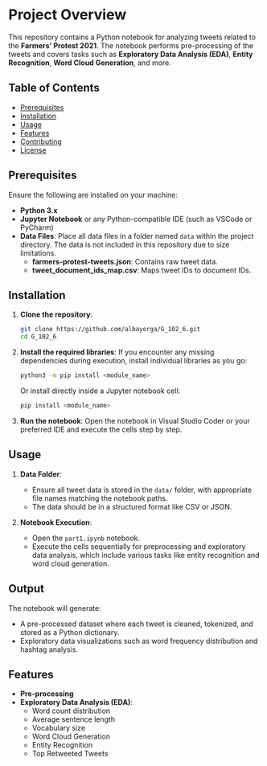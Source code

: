 # Project Overview

This repository contains a Python notebook for analyzing tweets related to the **Farmers' Protest 2021**.  The notebook performs pre-processing of the tweets and covers tasks such as **Exploratory Data Analysis (EDA)**, **Entity Recognition**, **Word Cloud Generation**, and more.

## Table of Contents
- [Prerequisites](#prerequisites)
- [Installation](#installation)
- [Usage](#usage)
- [Features](#features)
- [Contributing](#contributing)
- [License](#license)

## Prerequisites

Ensure the following are installed on your machine:

- **Python 3.x**
- **Jupyter Notebook** or any Python-compatible IDE (such as VSCode or PyCharm)
- **Data Files**: Place all data files in a folder named `data` within the project directory. The data is not included in this repository due to size limitations.
  - **farmers-protest-tweets.json**: Contains raw tweet data.
  - **tweet_document_ids_map.csv**: Maps tweet IDs to document IDs.

## Installation

1. **Clone the repository**:
   ```bash
   git clone https://github.com/albayerga/G_102_6.git
   cd G_102_6
   ```

2. **Install the required libraries**:
   If you encounter any missing dependencies during execution, install individual libraries as you go:
   ```bash
   python3 -m pip install <module_name>
   ```

   Or install directly inside a Jupyter notebook cell:
   ```python
   pip install <module_name>
   ```
3. **Run the notebook**:
   Open the notebook in Visual Studio Coder or your preferred IDE and execute the cells step by step.

## Usage

1. **Data Folder**:
   - Ensure all tweet data is stored in the `data/` folder, with appropriate file names matching the notebook paths.
   - The data should be in a structured format like CSV or JSON.

2. **Notebook Execution**:
   - Open the `part1.ipynb` notebook.
   - Execute the cells sequentially for preprocessing and exploratory data analysis, which include various tasks like entity recognition and word cloud generation.

## Output
The notebook will generate:
- A pre-processed dataset where each tweet is cleaned, tokenized, and stored as a Python dictionary.
- Exploratory data visualizations such as word frequency distribution and hashtag analysis.
## Features
- **Pre-processing**
- **Exploratory Data Analysis (EDA)**:
  - Word count distribution
  - Average sentence length
  - Vocabulary size
  - Word Cloud Generation
  - Entity Recognition
  - Top Retweeted Tweets

